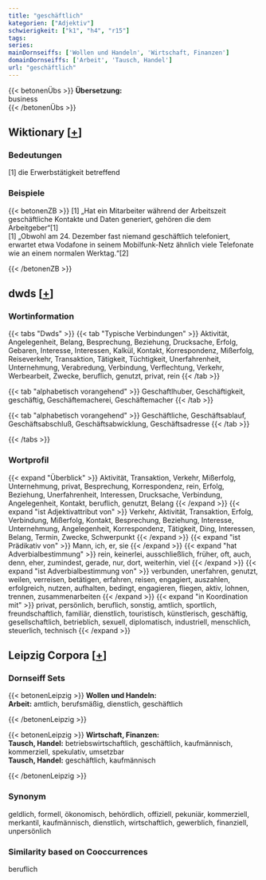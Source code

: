 ```yaml
---
title: "geschäftlich"
kategorien: ["Adjektiv"]
schwierigkeit: ["k1", "h4", "r15"]
tags:
series:
mainDornseiffs: ['Wollen und Handeln', 'Wirtschaft, Finanzen']
domainDornseiffs: ['Arbeit', 'Tausch, Handel']
url: "geschäftlich"
---
```


{{< betonenÜbs >}}
**Übersetzung:**  
business  
{{< /betonenÜbs >}}

## Wiktionary [[+](https://de.wiktionary.org/wiki/geschäftlich)]

### Bedeutungen
[1] die Erwerbstätigkeit betreffend  

### Beispiele
{{< betonenZB >}}
[1] „Hat ein Mitarbeiter während der Arbeitszeit geschäftliche Kontakte und Daten generiert, gehören die dem Arbeitgeber“[1]  
[1] „Obwohl am 24. Dezember fast niemand geschäftlich telefoniert, erwartet etwa Vodafone in seinem Mobilfunk-Netz ähnlich viele Telefonate wie an einem normalen Werktag.“[2]  

{{< /betonenZB >}}


## dwds [[+](https://www.dwds.de/wb/geschäftlich)]

### Wortinformation
{{< tabs "Dwds" >}}
{{< tab "Typische Verbindungen" >}}
Aktivität, Angelegenheit, Belang, Besprechung, Beziehung, Drucksache, Erfolg, Gebaren, Interesse, Interessen, Kalkül, Kontakt, Korrespondenz, Mißerfolg, Reiseverkehr, Transaktion, Tätigkeit, Tüchtigkeit, Unerfahrenheit, Unternehmung, Verabredung, Verbindung, Verflechtung, Verkehr, Werbearbeit, Zwecke, beruflich, genutzt, privat, rein
{{< /tab >}}

{{< tab "alphabetisch vorangehend" >}}
Geschaftlhuber, Geschäftigkeit, geschäftig, Geschäftemacherei, Geschäftemacher
{{< /tab >}}

{{< tab "alphabetisch vorangehend" >}}
Geschäftliche, Geschäftsablauf, Geschäftsabschluß, Geschäftsabwicklung, Geschäftsadresse
{{< /tab >}}

{{< /tabs >}}

### Wortprofil
{{< expand "Überblick" >}} Aktivität, Transaktion, Verkehr, Mißerfolg, Unternehmung, privat, Besprechung, Korrespondenz, rein, Erfolg, Beziehung, Unerfahrenheit, Interessen, Drucksache, Verbindung, Angelegenheit, Kontakt, beruflich, genutzt, Belang {{< /expand >}}
{{< expand "ist Adjektivattribut von" >}} Verkehr, Aktivität, Transaktion, Erfolg, Verbindung, Mißerfolg, Kontakt, Besprechung, Beziehung, Interesse, Unternehmung, Angelegenheit, Korrespondenz, Tätigkeit, Ding, Interessen, Belang, Termin, Zwecke, Schwerpunkt {{< /expand >}}
{{< expand "ist Prädikativ von" >}} Mann, ich, er, sie {{< /expand >}}
{{< expand "hat Adverbialbestimmung" >}} rein, keinerlei, ausschließlich, früher, oft, auch, denn, eher, zumindest, gerade, nur, dort, weiterhin, viel {{< /expand >}}
{{< expand "ist Adverbialbestimmung von" >}} verbunden, unerfahren, genutzt, weilen, verreisen, betätigen, erfahren, reisen, engagiert, auszahlen, erfolgreich, nutzen, aufhalten, bedingt, engagieren, fliegen, aktiv, lohnen, trennen, zusammenarbeiten {{< /expand >}}
{{< expand "in Koordination mit" >}} privat, persönlich, beruflich, sonstig, amtlich, sportlich, freundschaftlich, familiär, dienstlich, touristisch, künstlerisch, geschäftig, gesellschaftlich, betrieblich, sexuell, diplomatisch, industriell, menschlich, steuerlich, technisch {{< /expand >}}

## Leipzig Corpora [[+](https://corpora.uni-leipzig.de/en/res?word=geschäftlich&corpusId=deu_newscrawl-public_2018)]

### Dornseiff Sets
{{< betonenLeipzig >}}
**Wollen und Handeln:**  
**Arbeit:** amtlich, berufsmäßig, dienstlich, geschäftlich  

{{< /betonenLeipzig >}}


{{< betonenLeipzig >}}
**Wirtschaft, Finanzen:**  
**Tausch, Handel:** betriebswirtschaftlich, geschäftlich, kaufmännisch, kommerziell, spekulativ, umsetzbar  
**Tausch, Handel:** geschäftlich, kaufmännisch  

{{< /betonenLeipzig >}}

### Synonym
geldlich, formell, ökonomisch, behördlich, offiziell, pekuniär, kommerziell, merkantil, kaufmännisch, dienstlich, wirtschaftlich, gewerblich, finanziell, unpersönlich


### Similarity based on Cooccurrences
beruflich

